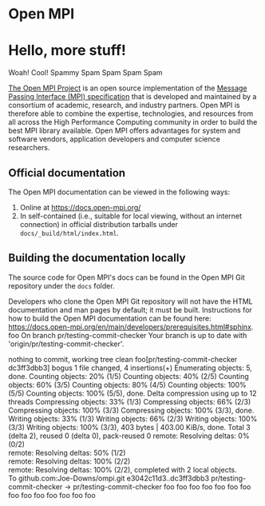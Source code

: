 # Open MPI


# Hello, more stuff!
Woah!
Cool!
Spammy Spam
Spam
Spam
Spam

[The Open MPI Project](https://www.open-mpi.org/) is an open source
implementation of the [Message Passing Interface (MPI)
specification](https://www.mpi-forum.org/docs/) that is developed and
maintained by a consortium of academic, research, and industry
partners.  Open MPI is therefore able to combine the expertise,
technologies, and resources from all across the High Performance
Computing community in order to build the best MPI library available.
Open MPI offers advantages for system and software vendors,
application developers and computer science researchers.

## Official documentation

The Open MPI documentation can be viewed in the following ways:

1. Online at https://docs.open-mpi.org/
1. In self-contained (i.e., suitable for local viewing, without an
   internet connection) in official distribution tarballs under
   `docs/_build/html/index.html`.

## Building the documentation locally

The source code for Open MPI's docs can be found in the Open MPI Git
repository under the `docs` folder.

Developers who clone the Open MPI Git repository will not have the
HTML documentation and man pages by default; it must be built.
Instructions for how to build the Open MPI documentation can be found
here:
https://docs.open-mpi.org/en/main/developers/prerequisites.html#sphinx.
foo On branch pr/testing-commit-checker
Your branch is up to date with 'origin/pr/testing-commit-checker'.

nothing to commit, working tree clean
foo[pr/testing-commit-checker dc3ff3dbb3] bogus
 1 file changed, 4 insertions(+)
Enumerating objects: 5, done.
Counting objects:  20% (1/5)Counting objects:  40% (2/5)Counting objects:  60% (3/5)Counting objects:  80% (4/5)Counting objects: 100% (5/5)Counting objects: 100% (5/5), done.
Delta compression using up to 12 threads
Compressing objects:  33% (1/3)Compressing objects:  66% (2/3)Compressing objects: 100% (3/3)Compressing objects: 100% (3/3), done.
Writing objects:  33% (1/3)Writing objects:  66% (2/3)Writing objects: 100% (3/3)Writing objects: 100% (3/3), 403 bytes | 403.00 KiB/s, done.
Total 3 (delta 2), reused 0 (delta 0), pack-reused 0
remote: Resolving deltas:   0% (0/2)        remote: Resolving deltas:  50% (1/2)        remote: Resolving deltas: 100% (2/2)        remote: Resolving deltas: 100% (2/2), completed with 2 local objects.        
To github.com:Joe-Downs/ompi.git
   e3042c11d3..dc3ff3dbb3  pr/testing-commit-checker -> pr/testing-commit-checker
foo 
foo 
foo 
foo 
foo 
foo 
foo 
foo 
foo 
foo 
foo 
foo 
foo 
foo 
